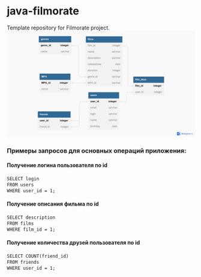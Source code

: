 # java-filmorate
Template repository for Filmorate project.
![Image alt](https://github.com/EvgenyaOgoreltseva/java-filmorate/blob/main/diagram.jpg)
### Примеры запросов для основных операций приложения:
#### Получение логина пользователя по id
```
SELECT login
FROM users
WHERE user_id = 1;
```
#### Получение описания фильма по id
```
SELECT description
FROM films
WHERE film_id = 1;
```
#### Получение количества друзей пользователя по id
```
SELECT COUNT(friend_id)
FROM friends
WHERE user_id = 1;
```
